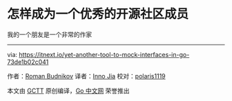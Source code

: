 # 怎样成为一个优秀的开源社区成员

我的一个朋友是一个非常的作家	



---

via: https://itnext.io/yet-another-tool-to-mock-interfaces-in-go-73de1b02c041

作者：[Roman Budnikov](https://itnext.io/@romanyx90)
译者：[Inno Jia](https://github.com/kobeHub)
校对：[polaris1119](https://github.com/polaris1119)

本文由 [GCTT](https://github.com/studygolang/GCTT) 原创编译，[Go 中文网](https://studygolang.com/) 荣誉推出
